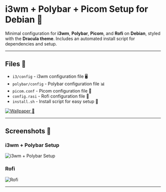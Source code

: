 # i3wm + Polybar + Picom Setup for Debian 🐧

Minimal configuration for **i3wm**, **Polybar**, **Picom**, and **Rofi** on **Debian**, styled with the **Dracula theme**. Includes an automated install script for dependencies and setup. 

---

## Files 📁

- `i3/config` - i3wm configuration file 🖥️
- `polybar/config` - Polybar configuration file 📊
- `picom.conf` - Picom configuration file 🌈
- `config.rasi` - Rofi configuration file 🎨
- `install.sh` - Install script for easy setup 📜

[![Wallpaper 🌄 ](https://wallhaven.cc/w/kxy2wm)](https://wallhaven.cc/w/kxy2wm)  

---

## Screenshots 📸

### i3wm + Polybar Setup  
![i3wm + Polybar Setup](https://github.com/user-attachments/assets/ae065f9f-694c-4fcf-b0aa-146bfbd8e00c)

### Rofi  
![Rofi](https://github.com/user-attachments/assets/d455d726-cad2-401b-99c9-f0e6dc77410f)

---
